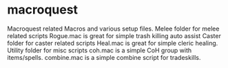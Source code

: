 macroquest
==========

Macroquest related Macros and various setup files.
Melee folder for melee related scripts
  Rogue.mac is great for simple trash killing auto assist
Caster folder for caster related scripts
  Heal.mac is great for simple cleric healing.
Utility folder for misc scripts
  coh.mac is a simple CoH group with items/spells.
  combine.mac is a simple combine script for tradeskills.
